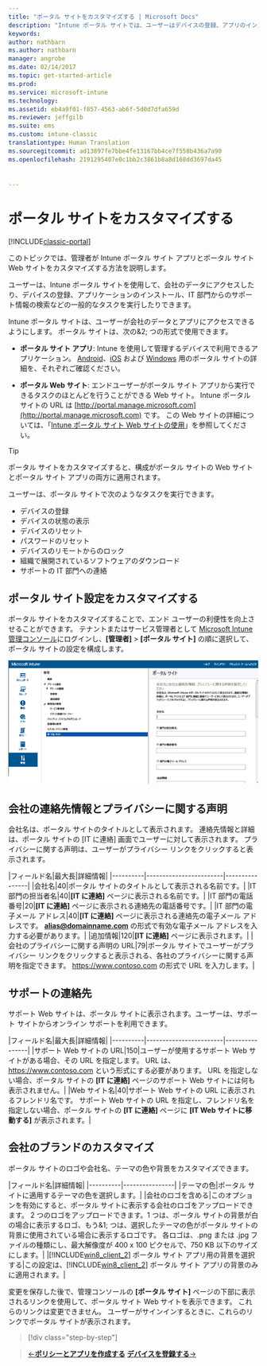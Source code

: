 ```yaml
---
title: "ポータル サイトをカスタマイズする | Microsoft Docs"
description: "Intune ポータル サイトでは、ユーザーはデバイスの登録、アプリのインストール、および IT 部署情報の検索など、一般的なタスクを行うことができます。"
keywords: 
author: nathbarn
ms.author: nathbarn
manager: angrobe
ms.date: 02/14/2017
ms.topic: get-started-article
ms.prod: 
ms.service: microsoft-intune
ms.technology: 
ms.assetid: eb4a9f01-f857-4563-ab6f-5d0d7dfa659d
ms.reviewer: jeffgilb
ms.suite: ems
ms.custom: intune-classic
translationtype: Human Translation
ms.sourcegitcommit: ad13897fe7bbe4fe13167bb4ce7f558b436a7a90
ms.openlocfilehash: 2191295407e0c1bb2c3861b8a8d168dd3697da45


---
```


# <a name="customize-the-company-portal"></a>ポータル サイトをカスタマイズする

[!INCLUDE[classic-portal](../includes/classic-portal.md)]

このトピックでは、管理者が Intune ポータル サイト アプリとポータル サイト Web サイトをカスタマイズする方法を説明します。

ユーザーは、Intune ポータル サイトを使用して、会社のデータにアクセスしたり、デバイスの登録、アプリケーションのインストール、IT 部門からのサポート情報の検索などの一般的なタスクを実行したりできます。

Intune ポータル サイトは、ユーザーが会社のデータとアプリにアクセスできるようにします。 ポータル サイトは、次の&2; つの形式で使用できます。

-   **ポータル サイト アプリ**: Intune を使用して管理するデバイスで利用できるアプリケーション。 [Android](/Intune/EndUser/using-your-android-device-with-intune)、[iOS](/Intune/EndUser/using-your-iOS-or-macOS-device-with-intune) および [Windows](/Intune/EndUser/using-your-windows-device-with-intune) 用のポータル サイトの詳細を、それぞれご確認ください。


- **ポータル Web サイト**: エンドユーザーがポータル サイト アプリから実行できるタスクのほとんどを行うことができる Web サイト。 Intune ポータル サイトの URL は [http://portal.manage.microsoft.com](http://portal.manage.microsoft.com) です。 この Web サイトの詳細については、「[Intune ポータル サイト Web サイトの使用](/Intune/EndUser/using-the-intune-company-portal-website)」を参照してください。

> [!TIP]
> ポータル サイトをカスタマイズすると、構成がポータル サイトの Web サイトとポータル サイト アプリの両方に適用されます。

ユーザーは、ポータル サイトで次のようなタスクを実行できます。

-   デバイスの登録
-   デバイスの状態の表示
-   デバイスのリセット
-   パスワードのリセット
-   デバイスのリモートからのロック
-   組織で展開されているソフトウェアのダウンロード
-   サポートの IT 部門への連絡

## <a name="customize-company-portal-settings"></a>ポータル サイト設定をカスタマイズする
ポータル サイトをカスタマイズすることで、エンド ユーザーの利便性を向上させることができます。 テナントまたはサービス管理者として [Microsoft Intune 管理コンソール](https://manage.microsoft.com)にログインし、**[管理者]** &gt; **[ポータル サイト]** の順に選択して、ポータル サイトの設定を構成します。

![admin-console-admin-workspace-comp-portal-settings](./media/companyportal.png)

## <a name="company-contact-information-and-privacy-statement"></a>会社の連絡先情報とプライバシーに関する声明
会社名は、ポータル サイトのタイトルとして表示されます。 連絡先情報と詳細は、ポータル サイトの [IT に連絡] 画面でユーザーに対して表示されます。 プライバシーに関する声明は、ユーザーがプライバシー リンクをクリックすると表示されます。

|フィールド名|最大長|詳細情報|
    |----------|------------------------|----------------|
    |会社名|40|ポータル サイトのタイトルとして表示される名前です。|
    |IT 部門の担当者名|40|**[IT に連絡]** ページに表示される名前です。|
    |IT 部門の電話番号|20|**[IT に連絡]** ページに表示される連絡先の電話番号です。|
    |IT 部門の電子メール アドレス|40|**[IT に連絡]** ページに表示される連絡先の電子メール アドレスです。 **alias@domainname.com** の形式で有効な電子メール アドレスを入力する必要があります。|
    |追加情報|120|**[IT に連絡]** ページに表示されます。|
    |会社のプライバシーに関する声明の URL|79|ポータル サイトでユーザーがプライバシー リンクをクリックすると表示される、各社のプライバシーに関する声明を指定できます。 https://www.contoso.com の形式で URL を入力します。|

## <a name="support-contacts"></a>サポートの連絡先
サポート Web サイトは、ポータル サイトに表示されます。ユーザーは、サポート サイトからオンライン サポートを利用できます。

|フィールド名|最大長|詳細情報|
    |----------|------------------------|----------------|
    |サポート Web サイトの URL|150|ユーザーが使用するサポート Web サイトがある場合、その URL を指定します。 URL は、https://www.contoso.com という形式にする必要があります。 URL を指定しない場合、ポータル サイトの **[IT に連絡]** ページのサポート Web サイトには何も表示されません。|
    |Web サイト名|40|サポート Web サイトの URL に表示されるフレンドリ名です。 サポート Web サイトの URL を指定し、フレンドリ名を指定しない場合、ポータル サイトの **[IT に連絡]** ページに **[IT Web サイトに移動する]** が表示されます。|

## <a name="company-branding-customization"></a>会社のブランドのカスタマイズ
ポータル サイトのロゴや会社名、テーマの色や背景をカスタマイズできます。

|フィールド名|詳細情報|
    |----------|----------------|
    |テーマの色|ポータル サイトに適用するテーマの色を選択します。|
    |会社のロゴを含める|このオプションを有効にすると、ポータル サイトに表示する会社のロゴをアップロードできます。 2 つのロゴをアップロードできます。1 つは、ポータル サイトの背景が白の場合に表示するロゴ、もう&1; つは、選択したテーマの色がポータル サイトの背景に使用されている場合に表示するロゴです。 各ロゴは、.png または .jpg ファイルの種類にし、最大解像度が 400 x 100 ピクセルで、750 KB 以下のサイズにします。|
    |[!INCLUDE[win8_client_2](../includes/win8_client_2_md.md)] ポータル サイト アプリ用の背景を選択する|この設定は、[!INCLUDE[win8_client_2](../includes/win8_client_2_md.md)] ポータル サイト アプリの背景のみに適用されます。|


変更を保存した後で、管理コンソールの **[ポータル サイト]** ページの下部に表示されるリンクを使用して、ポータル サイト Web サイトを表示できます。 これらのリンクは変更できません。 ユーザーがサインインするときに、これらのリンクでポータル サイトが表示されます。

>[!div class="step-by-step"]

>[&larr;**ポリシーとアプリを作成する**](.\start-with-a-paid-subscription-to-microsoft-intune-step-6.md)       [**デバイスを登録する**&rarr;](.\start-with-a-paid-subscription-to-microsoft-intune-step-8.md)  



<!--HONumber=Feb17_HO3-->


